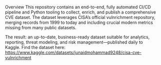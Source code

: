 Overview
This repository contains an end-to-end, fully automated CI/CD pipeline and Python tooling to collect, enrich, and publish a comprehensive CVE dataset. The dataset leverages CISA’s official vulnrichment repository, merging records from 1999 to today and including crucial modern metrics missing from many public datasets.

The result: an up-to-date, business-ready dataset suitable for analytics, reporting, threat modeling, and risk management—published daily to Kaggle.
Find the dataset here: https://www.kaggle.com/datasets/junaidmohammad9248/cisa-cve-vulnrichment

